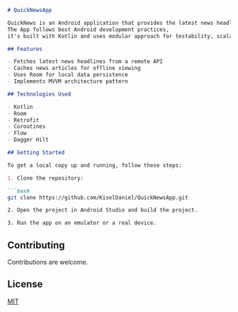 
```markdown
# QuickNewsApp

QuickNews is an Android application that provides the latest news headlines.
The App follows best Android development practices,
it's built with Kotlin and uses modular approach for testability, scalability and reusability.

## Features

- Fetches latest news headlines from a remote API
- Caches news articles for offline viewing
- Uses Room for local data persistence
- Implements MVVM architecture pattern

## Technologies Used

- Kotlin
- Room
- Retrofit
- Coroutines
- Flow
- Dagger Hilt

## Getting Started

To get a local copy up and running, follow these steps:

1. Clone the repository:

```bash
git clone https://github.com/KiselDaniel/QuickNewsApp.git

2. Open the project in Android Studio and build the project.

3. Run the app on an emulator or a real device.

```

## Contributing

Contributions are welcome.

## License

[MIT](https://choosealicense.com/licenses/mit/)
```
